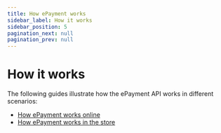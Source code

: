 ```yaml
---
title: How ePayment works
sidebar_label: How it works
sidebar_position: 5
pagination_next: null
pagination_prev: null
---
```


# How it works

The following guides illustrate how the ePayment API works in different scenarios:

* [How ePayment works online](vipps-epayment-api-how-it-works-online.md)
* [How ePayment works in the store](vipps-epayment-api-how-it-works-in-store.md)
